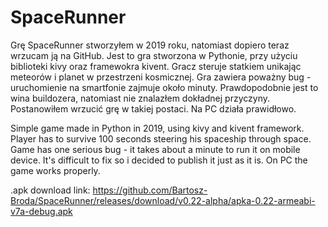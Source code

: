 # SpaceRunner
Grę SpaceRunner stworzyłem w 2019 roku, natomiast dopiero teraz wrzucam ją na GitHub. Jest to gra stworzona w Pythonie, przy użyciu biblioteki kivy oraz framewokra kivent. Gracz steruje statkiem unikając meteorów i planet w przestrzeni kosmicznej. Gra zawiera poważny bug - uruchomienie na smartfonie zajmuje około minuty. Prawdopodobnie jest to wina buildozera, natomiast nie znalazłem dokładnej przyczyny. Postanowiłem wrzucić grę w takiej postaci. Na PC działa prawidłowo.

Simple game made in Python in 2019, using kivy and kivent framework. Player has to survive 100 seconds steering his spaceship through space. Game has one serious bug - it takes about a minute to run it on mobile device. It's difficult to fix so i decided to publish it just as it is. On PC the game works properly.

.apk download link: https://github.com/Bartosz-Broda/SpaceRunner/releases/download/v0.22-alpha/apka-0.22-armeabi-v7a-debug.apk
